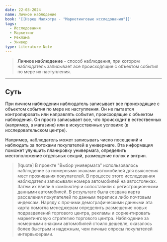 ```yaml
---
date: 22-03-2024
name: Личное наблюдение
book: '[[Нэреш Малхотра - "Маркетинговые исследования"]]'
tags:
  - Исследования
  - Маркетинг
  - Реклама
  - Универ
type: Literature Note
---
```

> **Личное наблюдение** - способ наблюдения, при котором наблюдатель записывает асе происходящие с объектом события по мере их наступления.
---
## Суть

При личном наблюдении наблюдатель записывает все происходящие с объектом события по мере их наступления. Он не пытается контролировать или направлять события, происходящие с объектом наблюдения. Он просто записывает все, что происходит в естественных (например, в магазине) или в искусственных условиях (в исследовательском центре). 

Например, наблюдатель может записывать число посещений и наблюдать за потоками покупателей в универмаге. Эта информация поможет улучшить планировку универмага, определить местоположение отдельных секций, размещение полок и витрин.

>[!quote]
  В проекте "Выбор универмага" использовалось наблюдение за номерными знаками автомобилей для выяснения мест проживания покупателей. В процессе этого исследования наблюдатели записывали номера автомобилей на автостоянках. Затем их ввели в компьютер и сопоставили с регистрационными данными автомобилей. В результате была создана карта расселения покупателей по данным переписи либо почтовым индексам. Наряду с прочими демографическими данными эта карта помогла менеджерам определить размещение новых подразделений торгового центра, рекламы и сориентировать маркетинговую стратегию торгового центра. Наблюдение за номерными знаками автомобилей стоило дешевле, оказалось более быстрым и надежным, чем личные опросы покупателей интервьюерами.

